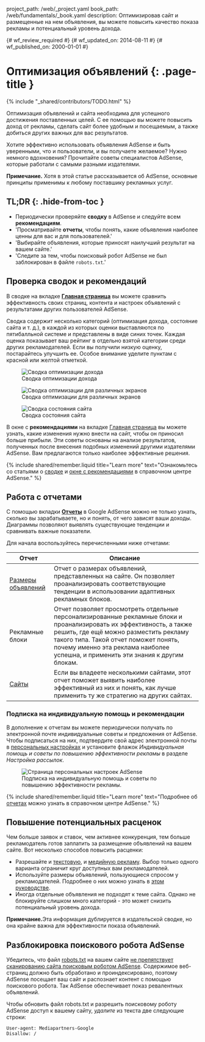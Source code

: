 project_path: /web/_project.yaml
book_path: /web/fundamentals/_book.yaml
description: Оптимизировав сайт и размещенные на нем объявления, вы можете повысить качество показа рекламы и потенциальный уровень дохода.

{# wf_review_required #}
{# wf_updated_on: 2014-08-11 #}
{# wf_published_on: 2000-01-01 #}

# Оптимизация объявлений {: .page-title }

{% include "_shared/contributors/TODO.html" %}



Оптимизация объявлений и сайта необходима для успешного достижения поставленных целей. С ее помощью вы можете повысить доход от рекламы, сделать сайт более удобным и посещаемым, а также добиться других важных для вас результатов.

Хотите эффективно использовать объявления AdSense и быть уверенными, что и пользователи, и вы получаете желаемое? Нужно немного вдохновения?
Прочитайте советы специалистов AdSense, которые работали с самыми разными издателями.

<b>Примечание.</b> Хотя в этой статье рассказывается об AdSense, основные принципы применимы к любому поставшику рекламных услуг.


## TL;DR {: .hide-from-toc }
- Периодически проверяйте <b>сводку</b> в AdSense и следуйте всем <b>рекомендациям</b>.
- 'Просматривайте <b>отчеты</b>, чтобы понять, какие объявления наиболее ценны для вас и для пользователей.'
- 'Выбирайте объявления, которые приносят наилучший результат на вашем сайте.'
- 'Следите за тем, чтобы поисковый робот AdSense не был заблокирован в файле <code>robots.txt</code>.'


## Проверка сводок и рекомендаций

В сводке на вкладке <b>[Главная страница](https://www.google.com/adsense/app#home)</b> вы можете сравнить эффективность своих страниц, контента и настроек объявлений с результатами других пользователей AdSense.

Сводка содержит несколько категорий (оптимизация дохода, состояние сайта и т. д.), в каждой из которых оценки выставляются по пятибалльной системе и представлены в виде синих точек. Каждая оценка показывает ваш рейтинг в отдельно взятой категории среди других рекламодателей. Если вы получили низкую оценку, постарайтесь улучшить ее. Особое внимание уделите пунктам с красной или желтой отметкой.

<figure>
  <img src="images/optimization_score.png" alt="Сводка оптимизации дохода">
  <figcaption>Сводка оптимизации дохода</figcaption>
</figure>

<figure>
  <img src="images/multiscreen_score.png" alt="Сводка оптимизации для различных экранов">
  <figcaption>Сводка оптимизации для различных экранов</figcaption>
</figure>

<figure>
  <img src="images/site_score.png" alt="Сводка состояния сайта">
  <figcaption>Сводка состояния сайта</figcaption>
</figure>



В окне с <b>рекомендациями</b> на вкладке [Главная страница](https://www.google.com/adsense/app#home) вы можете узнать, какие изменения нужно внести на сайт, чтобы он приносил больше прибыли. 
Эти советы основаны на анализе результатов, полученных после внесения подобных изменений другими издателями AdSense. Вам предлагаются только наиболее эффективные решения.

{% include shared/remember.liquid title="Learn more" text="Ознакомьтесь со статьями о <a href='https://support.google.com/adsense/answer/3006004'>сводке</a> и <a href='https://support.google.com/adsense/answer/1725006'>окне с рекомендациями</a> в справочном центре AdSense." %}

## Работа с отчетами

С помощью вкладки <b>[Отчеты](https://www.google.com/adsense/app#viewreports)</b> в Google AdSense можно не только узнать, сколько вы зарабатываете, но и понять, от чего зависят ваши доходы. Диаграммы позволяют выявлять существующие тенденции и сравнивать важные показатели.

Для начала воспользуйтесь перечисленными ниже отчетами:

<table class="mdl-data-table mdl-js-data-table">
    <thead>
    <tr>
      <th>Отчет</th>
      <th>Описание</th>
    </tr>
  </thead>
  <tbody>
    <tr>
      <td data-th="Отчет">
        <a href="https://support.google.com/adsense/answer/3540509">Размеры объявлений</a>
      </td>
      <td data-th="Описание">
        Отчет о размерах объявлений, представленных на сайте. Он позволяет проанализировать соответствующие тенденции в использовании адаптивных рекламных блоков.
      </td>
    </tr>
    <tr>
      <td data-th="Отчет">
        Рекламные блоки
      </td>
      <td data-th="Описание">
        Отчет позволяет просмотреть отдельные персонализированные рекламные блоки и проанализировать их эффективность, а также решить, где ещё можно разместить рекламу такого типа. Такой отчет поможет понять, почему именно эта реклама наиболее успешна, и применить эти знания к другим блокам.
      </td>
    </tr>
    <tr>
      <td data-th="Отчет"> <a href="https://support.google.com/adsense/answer/1407511">Сайты</a>
      </td>
      <td data-th="Описание">
        Если вы владеете несколькими сайтами, этот отчет поможет выявить наиболее эффективный из них и понять, как лучше применить ту же стратегию на других сайтах.
      </td>
    </tr>
  </tbody>
</table>

### Подписка на индивидуальную помощь и рекомендации

В дополнение к отчетам вы можете периодически получать по электронной почте индивидуальные советы и предложения от AdSense. Чтобы подписаться на них, подтвердите свой адрес электронной почты в [персональных настройках](https://www.google.com/adsense/app#personalSettings) и установите флажок *Индивидуальная помощь и советы по повышению эффективности рекламы* в разделе *Настройка рассылок*.

<figure>
  <img src="images/adsense-emails.jpg" srcset="images/adsense-emails.jpg 1x, images/adsense-emails-2x.jpg 2x" alt="Страница персональных настроек AdSense">
  <figcaption>Подписка на индивидуальную помощь и советы по повышению эффективности рекламы.</figcaption>
</figure>

{% include shared/remember.liquid title="Learn more" text="Подробнее об <a href='https://support.google.com/adsense/answer/160562'>отчетах</a> можно узнать в справочном центре AdSense." %}

## Повышение потенциальных расценок

Чем больше заявок и ставок, чем активнее конкуренция, тем больше рекламодатель готов заплатить за размещение объявлений на вашем сайте. Вот несколько способов повысить расценки:

* Разрешайте и [текстовую](https://support.google.com/adsense/answer/185665), и [медийную рекламу](https://support.google.com/adsense/answer/185666). Выбор только одного варианта ограничит круг доступных вам рекламодателей.
* Используйте размеры объявлений, пользующиеся спросом у рекламодателей. Подробнее о них можно узнать в [этом руководстве](https://support.google.com/adsense/answer/6002621).
* Иногда отдельные объявления не подходят к теме сайта. Однако не блокируйте слишком много категорий - это может снизить потенциальный уровень дохода.

<b>Примечание.</b>Эта информация дублируется в издательской сводке, но она крайне важна для эффективности показа объявлений.

## Разблокировка поискового робота AdSense

Убедитесь, что файл [robots.txt](https://support.google.com/webmasters/answer/6062608) на вашем сайте [не препятствует сканированию сайта поисковым роботом AdSense](https://support.google.com/adsense/answer/10532).
Содержимое веб-страниц должно быть обработано и проиндексировано, поэтому AdSense посещает ваш сайт и распознает контент с помощью поискового робота. Так AdSense обеспечивает показ ревалентных объявлений.

Чтобы обновить файл robots.txt и разрешить поисковому роботу AdSense доступ к вашему сайту, *удалите* из текста две следующие строки:

    User-agent: Mediapartners-Google
    Disallow: /




